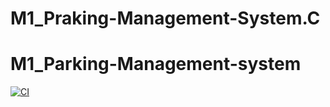 # M1_Praking-Management-System.C
# M1_Parking-Management-system
[![CI](https://github.com/Bijjamprakash123/M1_Praking-Management-System.C/actions/workflows/main.yml/badge.svg)](https://github.com/Bijjamprakash123/M1_Praking-Management-System.C/actions/workflows/main.yml)

